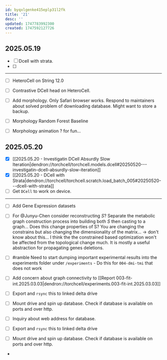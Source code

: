 ```yaml
---
id: byqxlgenke415eplp31l2fk
title: '21'
desc: ''
updated: 1747783992300
created: 1747592127726
---
```


## 2025.05.19

- [ ] Dcell with strata.
- [ ]

***

- [ ] HeteroCell on String 12.0
- [ ] Contrastive DCell head on HeteroCell.

- [ ] Add morphology. Only Safari browser works. Respond to maintainers about solved problem of downloading database. Might want to store a backup.
- [ ] Morphology Random Forest Baseline
- [ ] Morphology animation ? for fun...

## 2025.05.20

- [x] [[2025.05.20 - Investigatin DCell Absurdly Slow Iteration|dendron://torchcell/torchcell.models.dcell#20250520---investigatin-dcell-absurdly-slow-iteration]]
- [x] [[2025.05.20 - DCell with Strata|dendron://torchcell/torchcell.scratch.load_batch_005#20250520---dcell-with-strata]]
- [ ] Get `DCell` to work on device.

***

- [ ] Add Gene Expression datasets
- [ ] For @Junyu-Chen consider reconstructing $S$? Separate the metabolic graph construction process into building both $S$ then casting to a graph... Does this change properties of S? You are changing the constrains but also changing the dimensionality of the matrix... → don't know about this... I think the the constrained based optimization won't be affected from the topological change much. It is mostly a useful abstraction for propagating genes deletions.

- [ ] #ramble Need to start dumping important experimental results into the experiments folder under `/experiments` - Do this for `004-dmi-tmi` that does not work

- [ ] Add concern about graph connectivity to [[Report 003-fit-int.2025.03.03|dendron://torchcell/experiments.003-fit-int.2025.03.03]]
- [ ] Export and `rsync` this to linked delta drive
- [ ] Mount drive and spin up database. Check if database is available on ports and over http.
- [ ] Inquiry about web address for database.

- [ ] Export and `rsync` this to linked delta drive
- [ ] Mount drive and spin up database. Check if database is available on ports and over http.
-
